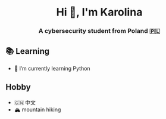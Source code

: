 <h1 align="center">Hi 👋, I'm Karolina</h1>
<h3 align="center">A cybersecurity student from Poland 🇵🇱</h3>

## 📚 Learning
- 🌱 I’m currently learning Python

## Hobby
- 🇨🇳 中文
- 🏔 mountain hiking

